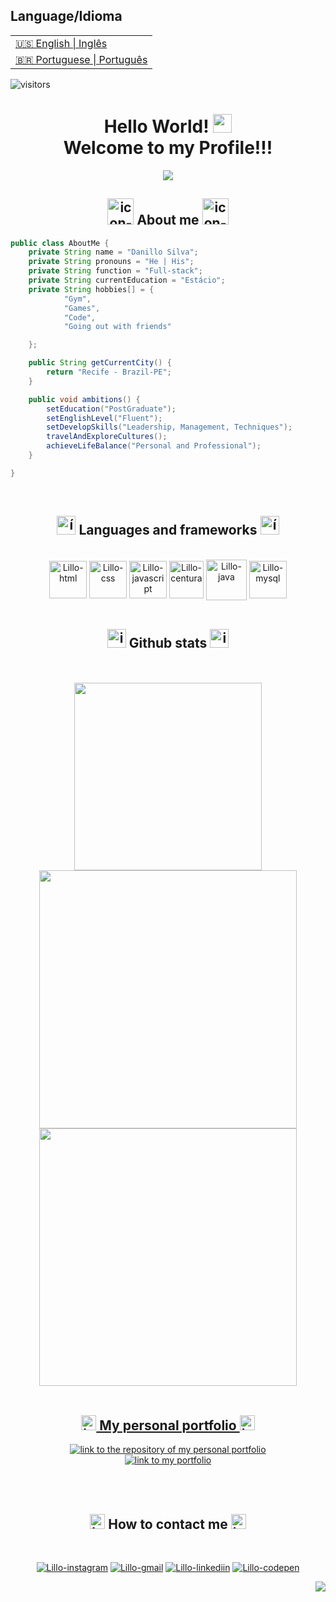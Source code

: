 <table>
      <h2>Language/Idioma</h2>
  <tr>
    <td>
      <a href="README.md">&#127482;&#127480; English | Inglês</a>
    </td>
  </tr>
  <tr>
    <td>
      <a href="readme_pt-br.md">&#x1f1e7;&#x1f1f7; Portuguese | Português</a>
    </td>
  </tr>
</table>

![visitors](https://visitor-badge.laobi.icu/badge?page_id=lillow.lillow)

<h1 align="center">
  Hello World!
  <img height="30px" src="https://i.imgur.com/XJeHgO4.gif" >
	
  <br />
  Welcome to my Profile!!!
</h1>

<p align=center>
  <img src= "https://readme-typing-svg.herokuapp.com?font=Press+Start+2P&color=%237E3ACE&size=24&duration=6420&center=true&vCenter=true&width=999&height=60&lines=I'm+Danillo+Silva;I'm+Full-Stack+Web+Dev;Studying+systems+analysis+and+development;I+like+to+create%2C+adapt+and+reformulate"/>
<p>

<h2 align="center"><img width="42px" alt="icon-developer" src="https://i.imgur.com/SLWIAVL.png"> About me <img width="42px" alt="icon-developer" src="https://i.imgur.com/SLWIAVL.png"></h2>


<!-- <div align="center">
  <img height="463px" src="https://i.imgur.com/sgQqwqS.gif" />
</div> -->
   

```java
public class AboutMe {
	private String name = "Danillo Silva";
	private String pronouns = "He | His";
	private String function = "Full-stack";
	private String currentEducation = "Estácio";
	private String hobbies[] = { 
			"Gym", 
			"Games", 
			"Code", 
			"Going out with friends"

	};

	public String getCurrentCity() {
		return "Recife - Brazil-PE";
	}

	public void ambitions() {
		setEducation("PostGraduate");
		setEnglishLevel("Fluent");
		setDevelopSkills("Leadership, Management, Techniques");
		travelAndExploreCultures();
		achieveLifeBalance("Personal and Professional");
	}

}
```

</br>

<h2 align="center"><img width="30px" alt="ícone-pc-código" src="https://i.imgur.com/IFuOOOc.png"> Languages and frameworks <img width="30" alt="ícone-pc-código" src="https://i.imgur.com/IFuOOOc.png"></h2>

<div align="center"><br>
    <a href="https://developer.mozilla.org/en-US/docs/Learn/HTML/Introduction_to_HTML"><img align="center" alt="Lillo-html" width="60px" height="60px" src="https://i.imgur.com/ku8Fufv.png"></a>
    <a href="https://developer.mozilla.org/en-US/docs/Learn/CSS/First_steps/What_is_CSS"><img align="center" alt="Lillo-css" width="60px" height="60px" src="https://i.imgur.com/meokl5Y.png"></a>
    <a href="https://developer.mozilla.org/en-US/docs/Learn/JavaScript/First_steps/What_is_JavaScript"><img align="center" alt="Lillo-javascript" width="60px" height="60px" src="https://i.imgur.com/yYs9AbD.png"></a>
<!--     <a href="https://reactjs.org/"><img align="center" alt="Lillo-react"  width="70px" height="70px" src="https://i.imgur.com/N7KqKt2.png" /></a> -->
    <a href="https://en.wikipedia.org/wiki/Gupta_Technologies"><img align="center" alt="Lillo-centura" height="60px" width="55px" src="https://i.imgur.com/TRXb3lO.png"></a> 
    <a href="https://www.java.com/en/download/help/whatis_java.html"><img align="center" alt="Lillo-java" width="65px" height="65px" src="https://i.imgur.com/Z3AZYB3.png" /></a>
    <a href="https://en.wikipedia.org/wiki/SQL"><img align="center" alt="Lillo-mysql" height="60px" width="60px" src="https://i.imgur.com/ySgpxmx.png"></a>
</div></br>


<h2 align="center"><img width="30px" alt="icon-bar-chart" src="https://i.imgur.com/13xGnLa.png"> Github stats <img width="30px" alt="icon-bar-chart" src="https://i.imgur.com/13xGnLa.png"></h2>

</br>

<!--<details> 
  <summary align="center">🟣 GitHub Profile Stats (click here to see more)</summary>-->
  <br/>
<div align="center">
  <div style="display: flex; align-items: flex-start;">
	  <a href="https://github.com/lillow">
    <img align="center" width="300px" src="https://github-readme-stats.vercel.app/api/top-langs/?username=lillow&bg_color=1D0038&title_color=901490&text_color=f8c9f8&hide_border=true&locale=en" />
	</br>
    <img align="start" width="412.5px" src="https://github-readme-stats.vercel.app/api?username=lillow&bg_color=1D0038&title_color=901490&text_color=f8c9f8&hide_border=true&show_icons=true&icon_color=901490&locale=en" />
    <img align="end" width="412.5px" src="http://github-readme-streak-stats.herokuapp.com?user=lillow&hide_border=true&date_format=M%20j%5B%2C%20Y%5D&background=1D0038&currStreakNum=901490&sideNums=901490&sideLabels=F8C9F8&dates=7C6E81E0&stroke=7C6C81&ring=B500FF&fire=F8209A&currStreakLabel=B500FF" />
  </div>
</div>   
<!--</details>)-->

<!--[![Ashutosh's github activity graph](https://github-readme-activity-graph.cyclic.app/graph?username=lillow&bg_color=1D0038&color=901490&line=F8209A&point=f8c9f8&area=true&hide_border=true)](https://github.com/lillow/github-readme-activity-graph-->

</br>

<h2 align="center"><img width="24px" alt="icons-code" src="https://i.imgur.com/gR59tIo.png"> My personal portfolio <img width="24px" alt="icons-code" src="https://i.imgur.com/gR59tIo.png"></h2>
<div align="center">
<a href="https://lillow.github.io/my-portfolio/"><img alt="link to the repository of my personal portfolio" src="https://github-readme-stats.vercel.app/api/pin/?username=lillow&repo=portfolio&bg_color=391a60&title_color=fafafa&text_color=bebebe&hide_border=true&show_icons=true&icon_color=6f44b6&locale=en">
</a>	
	
</br>
<a href="https://lillow.github.io/my-portfolio/">
    <img alt="link to my portfolio" src="https://img.shields.io/static/v1?label&message=open+portfolio&color=576575&style=for-the-badge" />
</a>
</div>

</br></br>

<h2 align="center"><img width="24px" alt="icons-telephone" src="https://i.imgur.com/3KdhkRT.png"> How to contact me <img width="24px" alt="icons-telephone" src="https://i.imgur.com/3KdhkRT.png"></h2>

<div align="center"><br>
	
  <a href="https://www.instagram.com/danillordm19/" rel = "noopener"><img alt="Lillo-instagram" src="https://img.shields.io/badge/Instagram-A215A2?style=for-the-badge&logo=instagram&logoColor=white"></a>
  <a href = "mailto:danillordm@gmail.com"><img alt="Lillo-gmail" src="https://img.shields.io/badge/-Gmail-350066?style=for-the-badge&logo=gmail&logoColor=white"></a>
  <a href="https://www.linkedin.com/in/danillo-silva-b861a393/"><img alt="Lillo-linkediin" src="https://img.shields.io/badge/-LinkedIn-A215A2?style=for-the-badge&logo=linkedin&logoColor=white"></a>
  <a href="https://codepen.io/lillo42/pens/public"><img alt="Lillo-codepen" src="https://img.shields.io/badge/Codepen-350066?style=for-the-badge&logo=codepen&logoColor=white%22%20/%3E](https://codepen.io/thicode"></a>

</div>

<p align="right"><a href="#top"><img src="https://img.shields.io/badge/Back to top-67285e??style=flat&logo"></a></p>
